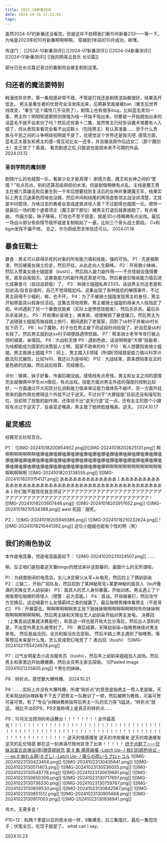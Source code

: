 ```yaml
---
title: 2023-10新番测评
date: 2024-10-16 17:21:54
tags:
---
```

虽然2024-07的新番还没看完，但是这并不妨碍我们看10月新番233——等一下，为啥是2023年的10月新番啊啊啊啊。
穿越到1年前的10月成功，欸嘿。

传送门：
[[2024-10新番测评]]
[[2024-07新番测评]]
[[2024-04新番测评]]
[[2024-01新番测评]]
[[我的网易云音乐 长论篇]]

部分已在长论篇记录过的番剧将会被复制到这里。

## 归还者的魔法要特别
韩漫改异世界，第一集观感非常不错，不管是打戏还是剧情渲染都很好，结果高开低走。
男主是重生者的优势完全没发挥出来，后期甚至直接被ban（重生后世界线改变，“重生”这个属性几乎没用了）。剧情上也有很多bug，比如蓝毛卖剑一事，男主你丫明明知道那把剑很强为啥一开始不指出来，你要是一开始就指出来的话蓝毛不就不会卖剑了吗？然后还有第十二集，虽然男主已经告诉魔术塔要有人入侵了，但从表现来看完全看不出这群人（包括男主）有认真准备……
至于什么贵族与平民之间的斗争啊歧视啊就不提了，总感觉这个世界还是毁灭吧.
感情方面，蓝毛正太基友和男主的感♂情互动比女一还多，并且据说原作后边女二（那个魔剑士）变正宫了？离谱。
看完剧透之后,只能说也是部未来不可期的作品.
2024.03.12

### 圣剑学院的魔剑使
剧情什么的也就图一乐，看美少女才是真理！
剧情方面，魔王和女神之间的“爱情？”有点亮点，别的还算高级厕纸的水准。但是剧情稍微有点乱。主线是魔王男主在被六英雄击败后重生到一千年后想要找到复活后的女神并重建魔王军，结果实际上男主沉迷美色而啥也没做，然后中间和结尾的两场虚兽领主战没讲清楚，尤其是中间那场，为啥过去的勇者会变成虚兽进攻人类？不过剧情也就图一乐。顺带一提最后一场的那个虚兽领主（魔王部下那位）被男主打退后就直接跑了，有点难崩。
作画方面，妹子够萌，打戏也不至于很差，就是3D小怪略微有点出戏。最后一场战斗部分有些情节我怀疑是复制粘贴了一遍，比如三个骨头战士那段。
Cv和bgm发挥不偏不倚。
总之，作为厕纸而言体验还可以。
2024.01.18

## 暴食狂戰士
暴食：男主可以获得杀死的对象的所有能力值和技能，强的可怕。
P1：先是被欺凌，然后被美女骑士捡走，然后开挂，从此走向人生巅峰。
P2：开局救小妹妹，然后入赘美女骑士姐姐家（bushi），然后陷入能力副作用——不杀怪就会饿得要死，直至自我毁灭。这暴食能力的副作用还真是可怕。然后暴食剑吸收能力值后进化成暴食弓（自动追踪版）了。
P3：和骑士姐姐私奔2333。话说男主你这老是和剑说话/自言自语的，自己不觉得尴尬吗。这集出现了各种尴尬的解围事件，不过男主获得不少福利，嘛，也不坏。
P4：为了不被骑士姐姐发现男主的身份，男主开始带面具以假身份活动。这集去领地视察，男主被骑士姐姐的母亲大人给指定了呢。中间遇到了另一个暴食技能者（实际上是愤怒技能者），然后杀杀杀。最后杀杀杀圣骑士。
P5：开局薄纱圣骑士，爽爽爽，顺便解锁了暴食镰刀。然后男主为了追随骑士姐姐而独自踏上旅行，期间遇到了老冤家，回到了sb村子并被sb村长给下药了。
P6：ko了魔物，村子也在男主被下药这段时间给毁了，好消息是sb村长挂了。然后男主就到达xx村子顺便路遇愤怒娘。
P7：帮圣骑士老爷爷攻打被占领的城堡，亲情回。
P8：大战机天使
P9：遇到色欲，话说明明是“大罪”技能者，为啥都能成为国家的决策层人士啊，国家不政审的吗？
P10：有人想要陷害骑士姐姐，男主救骑士姐姐
P11：同上，男主踏入E领域（所谓E领域就是能力值以科学计数法形式展现，比如1e10，我还以为是啥呢）
P12：大战结束，原来想陷害女主的是色欲的武器。然后战后结算，完结撒花。

评价：够爽，妹子好看，作画后期没崩。感情线有点奇怪，男主和女主之间的感情完全就像俩中学生xcn情侣，有点出戏。技能方面对男主外挂的强度的控制比较好，一方面通过开大招百分比消耗能力值来保证能力值体系不崩坏，另一方面外挂带来的副作用也使得这个外挂不过于逆天。不过对于“大罪技能”目前还没有描写到位，目前除了技能的副作用，还体现不出“逆天行道”这一点。还有女主的那个小跟班有点过于逆天了，自身菜还嘴臭，男主救了她转脸就嘴臭，逆天。
2024.10.17

## 星灵感应
经典芳文社轻百合。

P1：
![[IMG-20241018200854902.png]]![[IMG-20241018202825131.png]]
啊啊啊啊啊啊啊啊嗑爆嗑爆嗑爆嗑爆嗑爆嗑爆嗑爆嗑爆嗑爆嗑爆嗑爆嗑爆嗑爆嗑爆嗑爆嗑爆嗑爆嗑爆嗑爆嗑爆嗑爆嗑爆嗑爆嗑爆嗑爆嗑爆嗑爆嗑爆嗑爆嗑爆嗑爆嗑爆嗑爆嗑爆嗑爆嗑爆嗑爆嗑爆嗑爆嗑爆嗑爆嗑爆嗑爆嗑爆啊啊啊啊啊啊啊啊啊啊啊啊啊啊啊啊啊啊
![[IMG-20241018203138555.png]]
![[IMG-20241018203154121.png]]
あああああああああああああ１ああああああああああああああああああああああああああああああああああああああああああああああ１你们能不能现在就去领证アアアアアアアアアアアアアアアアアアアアアアアアアアアアアアアアアアアアアアアアアアアアアアアアアアアアアアアア
![[IMG-20241018203607446.png]]
![[IMG-20241018203917652.png]]
![[IMG-20241018210534388.png]]
awsl
死因：甜死。

P2：
![[IMG-20241018205949386.png]]
![[IMG-20241018210232624.png]]
![[IMG-20241018210441392.png]]
这位小姐姐也挺有个性的啊（笑）


## 我们的雨色协议
本作是电竞番，但是电竞画面如下：
![[IMG-20241020231024507.png]]
……

嘛，反正咱们是抱着逆天番bingo的想法来补这部番的，画面什么的无所谓啦。

P1：为拯救倒闭的电竞店，女儿决定替父从军×从电竞，然后拉上了俩幼驯染
P2：三缺二，开始广招队友，然后招到了某神秘死宅+某更神秘的面具人（buff叠满的天降女艺人幼驯染）
P3：面具人的艺人身份暴露。开始训练。男主遇上了个用吸管吃咖喱的奇怪人（预警：前方高能。）
P4：首战。开局被暴打，然后攻守方交换后，这边喊着什么友情羁绊之类的就赢了。最后咖喱男裸体看男主（不是哥们）
P5：开幕雷击。啊啊啊啊啊啊男主放下我妹妹啊啊啊啊啊啊啊阿布你妹妹啊啊啊啊啊啊啊啊啊。然后男主妹和天降女艺人幼驯染开始对男主发电。
决赛回（上集首战这集就决赛是吧），和首战一样也是开局大比分落后，然后出人意料的是，不出意外男主队被零封了。
P6：赛后结算。天降幼驯染+咖喱男继续对男主发电。
然后是庙会回，全员和服浴衣去逛街。
然后半路上男主遇到了咖喱男。等等预见未来是什么鬼，怎么变成奇幻电竞了？
表白回（bushi）
![[IMG-20241021155424678.png]]

P7：过气女明星去小店当服务员（bushi），然后年上幼驯染姐姐加入战场。然后男主和家里边开始爆爆爆，然后全员男主家去探病。
![[Pasted image 20241021225805.png]]
↑黑化的妹妹。

P8：转折点。感觉要大爆特爆。
2024.10.21

P8：……实际上并没有大爆特爆，所谓“转折点”的意思是指男主一帮人老是输，天天来观战的jk辣妹看不下去了把男主一队教训了一顿，然后被聘为教练，可喜可贺可喜可贺。有了“专业”jk辣妹教练指导后男主一队的实力突飞猛进，“转折点”就这。
相比平淡的P8，P9才能称得上是真正的转折点……

P9：10月无法预测的命运舞台！！！！！！！！全作最高光！！！！！！！！！！！！！！！！！！！！！！！！！！！！！！！！！！！！！！！！！！！！！！！！！！！！！！！！！！！！！！！！！！！！！！！！！！！！！！！！！！！！！
逆天的情感爆发 逆天的冲突爆发 逆天的南通爆发 逆天的乱伦情感 都在这一刻淋漓尽致地宣泄了出来！！！！！
[终于点题了——兄妹浴室合衣淋浴(雨)随意碎碎念](https://bgm.tv/blog/327488)
[第 9 集 萌芽崩壊 -Latch Up- / 我们的颜色协议 --- ep.9 崩れる萌(きざし) -Latch Up- / 僕らの雨いろプロトコル](https://bgm.tv/ep/1249329)
![[IMG-20241023130423456.png]]
![[IMG-20241023130435641.png]]
![[IMG-20241023130511403.png]]
![[IMG-20241023130536035.png]]
![[IMG-20241023130548778.png]]
![[IMG-20241023130619681.png]]
![[IMG-20241023130650306.png]]
![[IMG-20241023130717697.png]]
![[IMG-20241023130736330.png]]
![[IMG-20241023130759767.png]]
![[IMG-20241023130809530.png]]
![[IMG-20241023130842567.png]]
![[IMG-20241023130851512.png]]
![[IMG-20241023130905668.png]]
![[IMG-20241023130917003.png]]
![[IMG-20241023130936941.png]]


伟大，无需多言！

P10~12：和两个季度以后的夜水母一样，9集爆发，后三集摆烂，最后一集包饺子；伏笔全忘，吃饺子就是了。
what can I say。

2024.10.23